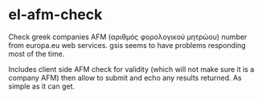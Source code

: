 el-afm-check
============

Check greek companies AFM (αριθμός φορολογικού μητρώου) number from europa.eu web services.
gsis seems to have problems responding most of the time.

Includes client side AFM check for validity (which will not make sure it is a company AFM) then allow to submit and echo any results returned.
As simple as it can get.
